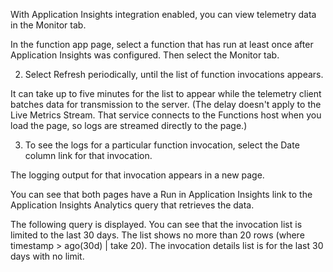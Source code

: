 With Application Insights integration enabled, you can view telemetry data in the Monitor tab.

In the function app page, select a function that has run at least once after Application Insights was configured. Then select the Monitor tab.



2. Select Refresh periodically, until the list of function invocations appears.

It can take up to five minutes for the list to appear while the telemetry client batches data for transmission to the server. (The delay doesn't apply to the Live Metrics Stream. That service connects to the Functions host when you load the page, so logs are streamed directly to the page.)

3. To see the logs for a particular function invocation, select the Date column link for that invocation.

The logging output for that invocation appears in a new page.

You can see that both pages have a Run in Application Insights link to the Application Insights Analytics query that retrieves the data.


The following query is displayed. You can see that the invocation list is limited to the last 30 days. The list shows no more than 20 rows (where timestamp > ago(30d) | take 20). The invocation details list is for the last 30 days with no limit.

